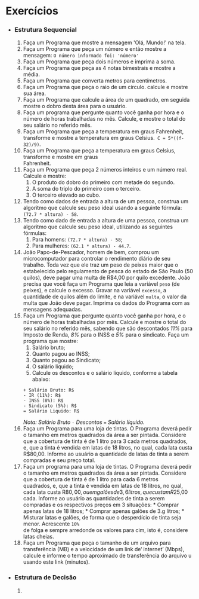 # Exercícios

*  ### Estrutura Sequencial
    1. Faça um Programa que mostre a mensagem 'Olá, Mundo!' na tela. 
    2. Faça um Programa que peça um número e então mostre a mensagem: `O número informado foi: 'número'`
    3. Faça um Programa que peça dois números e imprima a soma.
    4. Faça um Programa que peça as 4 notas bimestrais e mostre a média.
    5. Faça um Programa que converta metros para centímetros.
    6. Faça um Programa que peça o raio de um círculo. calcule e mostre sua área.
    7. Faça um Programa que calcule a área de um quadrado, em seguida mostre o dobro desta área para o       usuário.
    8. Faça um programa que pergunte quanto você ganha por hora e o número de horas trabalhadas no mês.     Calcule, e mostre o total do seu salário no referido mês.
    9. Faça um Programa que peça a temperatura em graus Fahrenheit, transforme e mostre a temperatura        em graus Celsius.` C = 5*((f-32)/9)`.
    10. Faça um Programa que peça a temperatura em graus Celsius, transforme e mostre em graus          
        Fahrenheit.
    11.  Faça um Programa que peça 2 números inteiros e um número real. Calcule e mostre:
          1. O produto do dobro do primeiro com metade do segundo.
          2. A soma do triplo do primeiro com o terceiro.
          3. O terceiro elevado ao cubo.
    12. Tendo como dados de entrada a altura de um pessoa, construa um algoritmo que calcule seu peso         ideal usando a seguinte fórmula: `(72.7 * altura) - 58`.
    13. Tendo como dado de entrada a altura de uma pessoa, construa um algoritmo que calcule seu peso         ideal, utilizando as seguintes fórmulas:
        1. Para homens: `(72.7 * altura) - 58`;
        2. Para mulheres: `(62.1 * altura) - 44.7`.
    14. João Papo-de-Pescador, homem de bem, comprou um microcomputador para controlar o rendimento           diário de seu trabalho. Toda vez que ele traz um peso de peixes maior que o estabelecido pelo         regulamento de pesca do estado de São Paulo (50 quilos), deve pagar uma multa de R$4,00 por           quilo excedente. João precisa que você faça um Programa que leia a variável `peso` (de peixes),       e calcule o excesso. Gravar na variável `excesso`, a quantidade de quilos além do limite, e na        variável `multa`, o valor da multa que João deve pagar. Imprima os dados do Programa com as           mensagens adequadas.
    15. Faça um Programa que pergunte quanto você ganha por hora, e o número de horas trabalhadas por         mês. Calcule e mostre o total do seu salário no referido mês, sabendo que são descontados *11%*       para Imposto de Renda, *8%* para o INSS e *5%* para o sindicato. Faça um programa que mostre:
          1. Salário bruto;
          2. Quanto pagou ao INSS;
          3. Quanto pagou ao Sindicato;
          4. O salário liquido;
          5. Calcule os descontos e o salário líquido, conforme a tabela abaixo:
          ```
          + Salário Bruto: R$
          - IR (11%): R$
          - INSS (8%): R$
          - Sindicato (5%): R$
          = Salário Liquido: R$ 
          ```
        *Nota: Salário Bruto `-` Descontos `=` Salário líquido.*
    16. Faça um Programa para uma loja de tintas. O Programa deverá pedir o tamanho em metros
        quadrados da área a ser pintada. Considere que a cobertura de tinta é de 1 litro para 3 cada          metros quadrados, e, que a tinta é vendida em latas de 18 litros, no qual, cada lata custa            R$80,00. Informe ao usuário a quantidade de latas de tinta a serem compradas e seu preço total.
    17. Faça um programa para uma loja de tintas. O Programa deverá pedir o tamanho em metros quadrados       da 
        área a ser pintada. Considere que a cobertura de tinta é de 1 litro para cada 6 metros           
        quadrados, e, que a tinta é vendida em latas de 18 litros, no qual, cada lata custa R$80,00, ou       em galões de 3,6 litros, que custam R$25,00 cada. Informe ao usuário as quantidades de tinta a        serem compradas e os respectivos preços em 3 situações:
            * Comprar apenas latas de 18 litros;
            * Comprar apenas galões de 3.g litros;
            * Misturar latas e galões, de forma que o desperdício de tinta seja menor. Acrescente `10%`  
              de folga e sempre arredonde os valores para cim, isto é, considere latas cheias.
    18. Faça um Programa que peça o tamanho de um arquivo para transferência (MB) e a velocidade de um        link de‘ internet’ (Mbps), calcule e informe o tempo aproximado de transferência do arquivo   u       usando este link (minutos).
* ### Estrutura de Decisão
    1. 
  
  
        
  